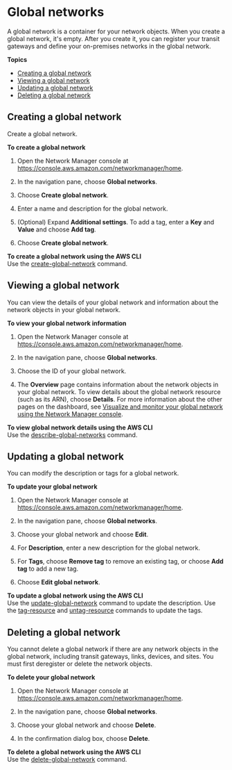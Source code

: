 # Global networks<a name="global-networks"></a>

A global network is a container for your network objects\. When you create a global network, it's empty\. After you create it, you can register your transit gateways and define your on\-premises networks in the global network\.

**Topics**
+ [Creating a global network](#global-networks-creating)
+ [Viewing a global network](#global-networks-viewing)
+ [Updating a global network](#global-networks-updating)
+ [Deleting a global network](#global-networks-deleting)

## Creating a global network<a name="global-networks-creating"></a>

Create a global network\.

**To create a global network**

1. Open the Network Manager console at [https://console\.aws\.amazon\.com/networkmanager/home](https://console.aws.amazon.com/networkmanager/home)\.

1. In the navigation pane, choose **Global networks**\.

1. Choose **Create global network**\.

1. Enter a name and description for the global network\.

1. \(Optional\) Expand **Additional settings**\. To add a tag, enter a **Key** and **Value** and choose **Add tag**\.

1. Choose **Create global network**\.

**To create a global network using the AWS CLI**  
Use the [create\-global\-network](https://docs.aws.amazon.com/cli/latest/reference/networkmanager/create-global-network.html) command\.

## Viewing a global network<a name="global-networks-viewing"></a>

You can view the details of your global network and information about the network objects in your global network\.

**To view your global network information**

1. Open the Network Manager console at [https://console\.aws\.amazon\.com/networkmanager/home](https://console.aws.amazon.com/networkmanager/home)\.

1. In the navigation pane, choose **Global networks**\.

1. Choose the ID of your global network\.

1. The **Overview** page contains information about the network objects in your global network\. To view details about the global network resource \(such as its ARN\), choose **Details**\. For more information about the other pages on the dashboard, see [Visualize and monitor your global network using the Network Manager console](network-manager-monitor-console.md)\.

**To view global network details using the AWS CLI**  
Use the [describe\-global\-networks](https://docs.aws.amazon.com/cli/latest/reference/networkmanager/describe-global-networks.html) command\.

## Updating a global network<a name="global-networks-updating"></a>

You can modify the description or tags for a global network\.

**To update your global network**

1. Open the Network Manager console at [https://console\.aws\.amazon\.com/networkmanager/home](https://console.aws.amazon.com/networkmanager/home)\.

1. In the navigation pane, choose **Global networks**\.

1. Choose your global network and choose **Edit**\.

1. For **Description**, enter a new description for the global network\.

1. For **Tags**, choose **Remove tag** to remove an existing tag, or choose **Add tag** to add a new tag\.

1. Choose **Edit global network**\.

**To update a global network using the AWS CLI**  
Use the [update\-global\-network](https://docs.aws.amazon.com/cli/latest/reference/networkmanager/update-global-network.html) command to update the description\. Use the [tag\-resource](https://docs.aws.amazon.com/cli/latest/reference/networkmanager/tag-resource.html) and [untag\-resource](https://docs.aws.amazon.com/cli/latest/reference/networkmanager/untag-resource.html) commands to update the tags\.

## Deleting a global network<a name="global-networks-deleting"></a>

You cannot delete a global network if there are any network objects in the global network, including transit gateways, links, devices, and sites\. You must first deregister or delete the network objects\.

**To delete your global network**

1. Open the Network Manager console at [https://console\.aws\.amazon\.com/networkmanager/home](https://console.aws.amazon.com/networkmanager/home)\.

1. In the navigation pane, choose **Global networks**\.

1. Choose your global network and choose **Delete**\.

1. In the confirmation dialog box, choose **Delete**\.

**To delete a global network using the AWS CLI**  
Use the [delete\-global\-network](https://docs.aws.amazon.com/cli/latest/reference/networkmanager/delete-global-network.html) command\.